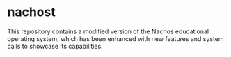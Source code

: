 # nachost
 This repository contains a modified version of the Nachos educational operating system, which has been enhanced with new features and system calls to showcase its capabilities.
